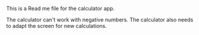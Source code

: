 This is a Read me file for the calculator app.

The calculator can't work with negative numbers.
The calculator also needs to adapt the screen for new calculations.
